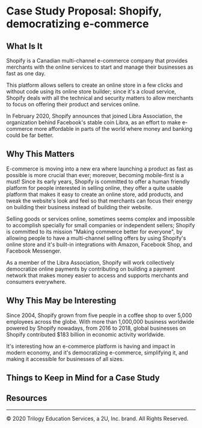 # Case Study Proposal: Shopify, democratizing e-commerce

## What Is It

Shopify is a Canadian multi-channel e-commerce company that provides merchants with the online services to start and manage their businesses as fast as one day.

This platform allows sellers to create an online store in a few clicks and without code using its online store builder; since it's a cloud service, Shopify deals with all the technical and security matters to allow merchants to focus on offering their product and services online.

In February 2020, Shopify announces that joined Libra Association, the organization behind Facebook's stable coin Libra, as an effort to make e-commerce more affordable in parts of the world where money and banking could be far better.

## Why This Matters

E-commerce is moving into a new era where launching a product as fast as possible is more crucial than ever; moreover, becoming mobile-first is a must! Since its early years, Shopify is committed to offer a human friendly platform for people interested in selling online, they offer a quite usable platform that makes it easy to create an online store, add products, and tweak the website's look and feel so that merchants can focus their energy on building their business instead of building their website.

Selling goods or services online, sometimes seems complex and impossible to accomplish specially for small companies or independent sellers; Shopify is committed to its mission "Making commerce better for everyone", by allowing people to have a multi-channel selling offers by using Shopify's online store and it's built-in integrations with Amazon, Facebook Shop, and Facebook Messenger.

As a member of the Libra Association, Shopify will work collectively democratize online payments by contributing on building a payment network that makes money easier to access and supports merchants and consumers everywhere.

## Why This May be Interesting

Since 2004, Shopify grown from five people in a coffee shop to over 5,000 employees across the globe. With more than 1,000,000 business worldwide powered by Shopify nowadays, from 2016 to 2018, global businesses on Shopify contributed $183 billion in economic activity worldwide.

It's interesting how an e-commerce platform is having and impact in modern economy, and it's democratizing e-commerce, simplifying it, and making it accessible for businesses of all sizes.

## Things to Keep in Mind for a Case Study

## Resources

---
© 2020 Trilogy Education Services, a 2U, Inc. brand. All Rights Reserved.
